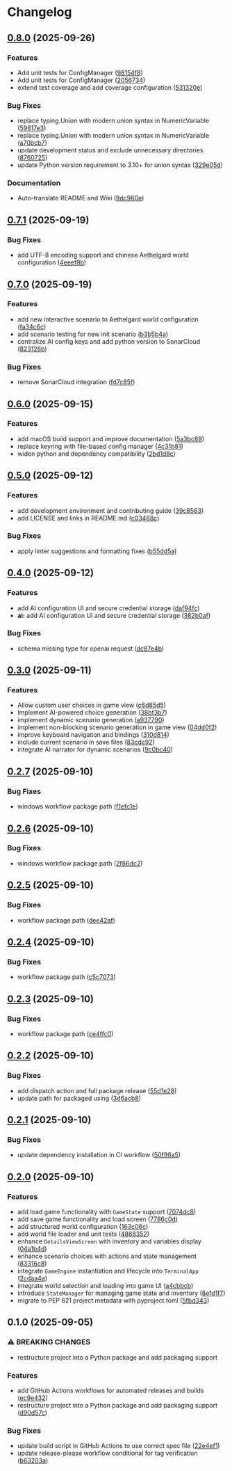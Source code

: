 # Changelog

## [0.8.0](https://github.com/luyiourwong/Terminara/compare/v0.7.1...v0.8.0) (2025-09-26)


### Features

* Add unit tests for ConfigManager ([98154f8](https://github.com/luyiourwong/Terminara/commit/98154f887c91870f457a50768201c11184b41d4f))
* Add unit tests for ConfigManager ([2056734](https://github.com/luyiourwong/Terminara/commit/2056734d0c32ca8e9a4e66f5d72712188e888ea6))
* extend test coverage and add coverage configuration ([531320e](https://github.com/luyiourwong/Terminara/commit/531320e350a87c6b08178da979c62b639f8104e9))


### Bug Fixes

* replace typing.Union with modern union syntax in NumericVariable ([59817e3](https://github.com/luyiourwong/Terminara/commit/59817e3f7a332d1bd0a003953af7217b22eae4e2))
* replace typing.Union with modern union syntax in NumericVariable ([a70bcb7](https://github.com/luyiourwong/Terminara/commit/a70bcb74a589945df4b3faf99eb40011f26cf1b6))
* update development status and exclude unnecessary directories ([8760725](https://github.com/luyiourwong/Terminara/commit/8760725362eb35ce34433c93dc2110ec8c620252))
* update Python version requirement to 3.10+ for union syntax ([329e05d](https://github.com/luyiourwong/Terminara/commit/329e05d886c6580d4313dd2a9c935d3cca31c42c))


### Documentation

* Auto-translate README and Wiki ([9dc960e](https://github.com/luyiourwong/Terminara/commit/9dc960e7c25b8ea778dee0ce504a929c51a2a61d))

## [0.7.1](https://github.com/luyiourwong/Terminara/compare/v0.7.0...v0.7.1) (2025-09-19)


### Bug Fixes

* add UTF-8 encoding support and chinese Aethelgard world configuration ([4eeef8b](https://github.com/luyiourwong/Terminara/commit/4eeef8bc3dad57af7a4acb97e4b6bf6835330593))

## [0.7.0](https://github.com/luyiourwong/Terminara/compare/v0.6.0...v0.7.0) (2025-09-19)


### Features

* add new interactive scenario to Aethelgard world configuration ([fa34c6c](https://github.com/luyiourwong/Terminara/commit/fa34c6c1c9fe2a9030a80d38b0ba1045996bab53))
* add scenario testing for new init scenario ([b3b5b4a](https://github.com/luyiourwong/Terminara/commit/b3b5b4ae776463df242dfa146d10cd1d98c15fde))
* centralize AI config keys and add python version to SonarCloud ([823128b](https://github.com/luyiourwong/Terminara/commit/823128b156f2c7a6dc3c07440e3716a02806abf3))


### Bug Fixes

* remove SonarCloud integration ([fd7c85f](https://github.com/luyiourwong/Terminara/commit/fd7c85f0779811f62ba21013604ad125784d2529))

## [0.6.0](https://github.com/luyiourwong/Terminara/compare/v0.5.0...v0.6.0) (2025-09-15)


### Features

* add macOS build support and improve documentation ([5a3bc89](https://github.com/luyiourwong/Terminara/commit/5a3bc893d56b6b813bd9fb76cc56fa50fabe357e))
* replace keyring with file-based config manager ([4c31b81](https://github.com/luyiourwong/Terminara/commit/4c31b8132936bf8e0a1462803d1ec8ce70bf6133))
* widen python and dependency compatibility ([2bd1d8c](https://github.com/luyiourwong/Terminara/commit/2bd1d8c4798f1e36e285c7a9decf4a10bb358235))

## [0.5.0](https://github.com/luyiourwong/Terminara/compare/v0.4.0...v0.5.0) (2025-09-12)


### Features

* add development environment and contributing guide ([39c8563](https://github.com/luyiourwong/Terminara/commit/39c85638441636f2f0b18bd75012ed324b10f828))
* add LICENSE and links in README.md ([c03488c](https://github.com/luyiourwong/Terminara/commit/c03488c2e927f3393fc5daa51e5f00840646e152))


### Bug Fixes

* apply linter suggestions and formatting fixes ([b55dd5a](https://github.com/luyiourwong/Terminara/commit/b55dd5a376e4c912901bab2bb156b6ae1efe1a0d))

## [0.4.0](https://github.com/luyiourwong/Terminara/compare/v0.3.0...v0.4.0) (2025-09-12)


### Features

* add AI configuration UI and secure credential storage ([daf94fc](https://github.com/luyiourwong/Terminara/commit/daf94fc38a99caaacfd3103e0052bec38e866ce3))
* **ai:** add AI configuration UI and secure credential storage ([382b0af](https://github.com/luyiourwong/Terminara/commit/382b0afb5ea657d8323d2561566e300d4da0ee5b))


### Bug Fixes

* schema missing type for openai request ([dc87e4b](https://github.com/luyiourwong/Terminara/commit/dc87e4b26f828e2b53fe4e84fb9823bfa832faa8))

## [0.3.0](https://github.com/luyiourwong/Terminara/compare/v0.2.7...v0.3.0) (2025-09-11)


### Features

* Allow custom user choices in game view ([c6d85d5](https://github.com/luyiourwong/Terminara/commit/c6d85d56561d47764d26ee97d63ecdf063969f23))
* Implement AI-powered choice generation ([38bf3b7](https://github.com/luyiourwong/Terminara/commit/38bf3b76ec294e39de270548b7ac94fcb3cb9448))
* implement dynamic scenario generation ([a937790](https://github.com/luyiourwong/Terminara/commit/a937790ac634727d77801a0e714c9fb6bce7c487))
* implement non-blocking scenario generation in game view ([04dd0f2](https://github.com/luyiourwong/Terminara/commit/04dd0f2c1e2f760fa0096ec27ea5374bebe67f99))
* improve keyboard navigation and bindings ([310d814](https://github.com/luyiourwong/Terminara/commit/310d814f4b8df39874534c9e356963c714307638))
* include current scenario in save files ([83cdc92](https://github.com/luyiourwong/Terminara/commit/83cdc92123c3cb33f029e9cb7f4673214f2298e1))
* integrate AI narrator for dynamic scenarios ([9c0bc40](https://github.com/luyiourwong/Terminara/commit/9c0bc40dce3e5d2be4d9c667913fc0bdf9424757))

## [0.2.7](https://github.com/luyiourwong/Terminara/compare/v0.2.6...v0.2.7) (2025-09-10)


### Bug Fixes

* windows workflow package path ([f1efc1e](https://github.com/luyiourwong/Terminara/commit/f1efc1e0a2a452e3dca0d96a3acd6903058074d7))

## [0.2.6](https://github.com/luyiourwong/Terminara/compare/v0.2.5...v0.2.6) (2025-09-10)


### Bug Fixes

* windows workflow package path ([2f86dc2](https://github.com/luyiourwong/Terminara/commit/2f86dc206f88d2cf57743765a3abb32f4dbc7db2))

## [0.2.5](https://github.com/luyiourwong/Terminara/compare/v0.2.4...v0.2.5) (2025-09-10)


### Bug Fixes

* workflow package path ([dee42af](https://github.com/luyiourwong/Terminara/commit/dee42af3a3b1e57f0d7f5aeff4f19e3e64714689))

## [0.2.4](https://github.com/luyiourwong/Terminara/compare/v0.2.3...v0.2.4) (2025-09-10)


### Bug Fixes

* workflow package path ([c5c7073](https://github.com/luyiourwong/Terminara/commit/c5c707373fafdb1650fd61ac73c65f9c15d8215f))

## [0.2.3](https://github.com/luyiourwong/Terminara/compare/v0.2.2...v0.2.3) (2025-09-10)


### Bug Fixes

* workflow package path ([ce4ffc0](https://github.com/luyiourwong/Terminara/commit/ce4ffc07f78475ffe2a14ea2c8a2a330e5db6de5))

## [0.2.2](https://github.com/luyiourwong/Terminara/compare/v0.2.1...v0.2.2) (2025-09-10)


### Bug Fixes

* add dispatch action and full package release ([55d1e28](https://github.com/luyiourwong/Terminara/commit/55d1e2872d80038afc40748463c843a899ec232c))
* update path for packaged using ([3d6acb8](https://github.com/luyiourwong/Terminara/commit/3d6acb8a3dfbb587da680f7b5931a2968f203a22))

## [0.2.1](https://github.com/luyiourwong/Terminara/compare/v0.2.0...v0.2.1) (2025-09-10)


### Bug Fixes

* update dependency installation in CI workflow ([50f96a5](https://github.com/luyiourwong/Terminara/commit/50f96a51c574041d4fd36f81d003c52c83df0f36))

## [0.2.0](https://github.com/luyiourwong/Terminara/compare/v0.1.0...v0.2.0) (2025-09-10)


### Features

* add load game functionality with `GameState` support ([7074dc8](https://github.com/luyiourwong/Terminara/commit/7074dc8e8ba8e3e05dbfa9a7a0718b5ed1637359))
* add save game functionality and load screen ([7786c0d](https://github.com/luyiourwong/Terminara/commit/7786c0da4a5ad2bebfdf9a2ba08358b7f0267b89))
* add structured world configuration ([163c06c](https://github.com/luyiourwong/Terminara/commit/163c06c96587380fa04de44e7bfd971173eb52fe))
* add world file loader and unit tests ([4868352](https://github.com/luyiourwong/Terminara/commit/48683523d0e3372b64c1def49940a14bc4186f2d))
* enhance `DetailsViewScreen` with inventory and variables display ([04a1b4d](https://github.com/luyiourwong/Terminara/commit/04a1b4d41835d28c75580a811b525483278805de))
* enhance scenario choices with actions and state management ([83316c8](https://github.com/luyiourwong/Terminara/commit/83316c86188947d3685979b29e5f7917dcf8eb60))
* integrate `GameEngine` instantiation and lifecycle into `TerminalApp` ([2cdaa4a](https://github.com/luyiourwong/Terminara/commit/2cdaa4abfca1307a557d503aca4eaa973641d170))
* integrate world selection and loading into game UI ([a4cbbcb](https://github.com/luyiourwong/Terminara/commit/a4cbbcb7395e59cf1dc9cb8f6ed699847b74e853))
* introduce `StateManager` for managing game state and inventory ([8efd1f7](https://github.com/luyiourwong/Terminara/commit/8efd1f72a99d8e444a27ae0d06a8f67638cb5930))
* migrate to PEP 621 project metadata with pyproject.toml ([5fbd343](https://github.com/luyiourwong/Terminara/commit/5fbd343e4c054db122b09dca7a1d545ac54902a6))

## 0.1.0 (2025-09-05)


### ⚠ BREAKING CHANGES

* restructure project into a Python package and add packaging support

### Features

* add GitHub Actions workflows for automated releases and builds ([ec9e432](https://github.com/luyiourwong/Terminara/commit/ec9e4321538c482f6451b33e402a7c7b7e3415dd))
* restructure project into a Python package and add packaging support ([d90d57c](https://github.com/luyiourwong/Terminara/commit/d90d57c331c6f6d9342f3451ed60be05e42ff059))


### Bug Fixes

* update build script in GitHub Actions to use correct spec file ([22e4ef1](https://github.com/luyiourwong/Terminara/commit/22e4ef12e953d24726b7116e656573c4020df06d))
* update release-please workflow conditional for tag verification ([b63203a](https://github.com/luyiourwong/Terminara/commit/b63203a085d35c3617e6b1c0e14f92e9542c5209))
